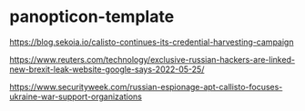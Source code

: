 # panopticon-template

https://blog.sekoia.io/calisto-continues-its-credential-harvesting-campaign

https://www.reuters.com/technology/exclusive-russian-hackers-are-linked-new-brexit-leak-website-google-says-2022-05-25/

https://www.securityweek.com/russian-espionage-apt-callisto-focuses-ukraine-war-support-organizations
